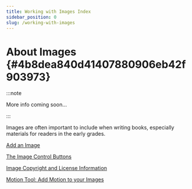 ```yaml
---
title: Working with Images Index
sidebar_position: 0
slug: /working-with-images
---
```




# About Images {#4b8dea840d41407880906eb42f903973}


:::note

More info coming soon…

:::




Images are often important to include when writing books, especially materials for readers in the early grades.


[Add an Image](/add-image)


[The Image Control Buttons](/dda2e0bd-4bb0-4ff1-83b6-ffa5a5b033a8)


[Image Copyright and License Information](/2247254a-ae9d-456b-9867-c70031438bcc)


[Motion Tool: Add Motion to your Images](/429e04ba-68b5-4e15-98f0-6477223a3aa4)

